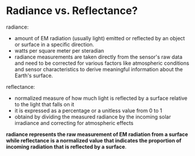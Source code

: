 # Radiance vs. Reflectance?

radiance:
- amount of EM radiation (usually light) emitted or reflected by an object or surface in a specific direction. 
- watts per square meter per steradian 
- radiance measurements are taken directly from the sensor's raw data and need to be corrected for various factors like atmospheric conditions and sensor characteristics to derive meaningful information about the Earth's surface.

reflectance:
- normalized measure of how much light is reflected by a surface relative to the light that falls on it 
- it is expressed as a percentage or a unitless value from 0 to 1 
- obtaind by dividing the measured radiance by the incoming solar irradiance and correcting for atmospheric effects 


**radiance represents the raw measurement of EM radiation from a surface while reflectance is a normalized value that indicates the proportion of incoming radiation that is reflected by a surface**. 


